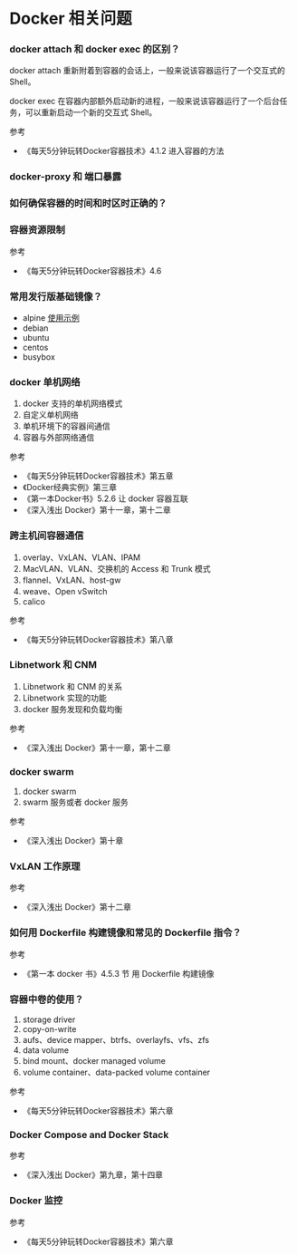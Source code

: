 # Docker 相关问题

### docker attach 和 docker exec 的区别？

docker attach 重新附着到容器的会话上，一般来说该容器运行了一个交互式的 Shell。

docker exec 在容器内部额外启动新的进程，一般来说该容器运行了一个后台任务，可以重新启动一个新的交互式 Shell。

参考 
* 《每天5分钟玩转Docker容器技术》4.1.2 进入容器的方法

### docker-proxy 和 端口暴露

### 如何确保容器的时间和时区时正确的？


### 容器资源限制

参考 
* 《每天5分钟玩转Docker容器技术》4.6

### 常用发行版基础镜像？

* alpine [使用示例](https://github.com/nicolaka/netshoot/blob/master/Dockerfile)
* debian
* ubuntu
* centos
* busybox

### docker 单机网络

1. docker 支持的单机网络模式
2. 自定义单机网络
3. 单机环境下的容器间通信
4. 容器与外部网络通信

参考
* 《每天5分钟玩转Docker容器技术》第五章
* 《Docker经典实例》第三章
* 《第一本Docker书》5.2.6 让 docker 容器互联
* 《深入浅出 Docker》第十一章，第十二章

### 跨主机间容器通信

1. overlay、VxLAN、VLAN、IPAM
2. MacVLAN、VLAN、交换机的 Access 和 Trunk 模式
3. flannel、VxLAN、host-gw
4. weave、Open vSwitch
5. calico

参考
* 《每天5分钟玩转Docker容器技术》第八章

### Libnetwork 和 CNM

1. Libnetwork 和 CNM 的关系
2. Libnetwork 实现的功能
3. docker 服务发现和负载均衡

参考
* 《深入浅出 Docker》第十一章，第十二章

### docker swarm
1. docker swarm
2. swarm 服务或者 docker 服务

参考
* 《深入浅出 Docker》第十章



### VxLAN 工作原理

参考

* 《深入浅出 Docker》第十二章


### 如何用 Dockerfile 构建镜像和常见的 Dockerfile 指令？

参考
* 《第一本 docker 书》4.5.3 节 用 Dockerfile 构建镜像


### 容器中卷的使用？

1. storage driver
2. copy-on-write
3. aufs、device mapper、btrfs、overlayfs、vfs、zfs
4. data volume
5. bind mount、docker managed volume
6. volume container、data-packed volume container

参考
* 《每天5分钟玩转Docker容器技术》第六章



### Docker Compose and Docker Stack

参考

* 《深入浅出 Docker》第九章，第十四章

### Docker 监控

参考
* 《每天5分钟玩转Docker容器技术》第六章



